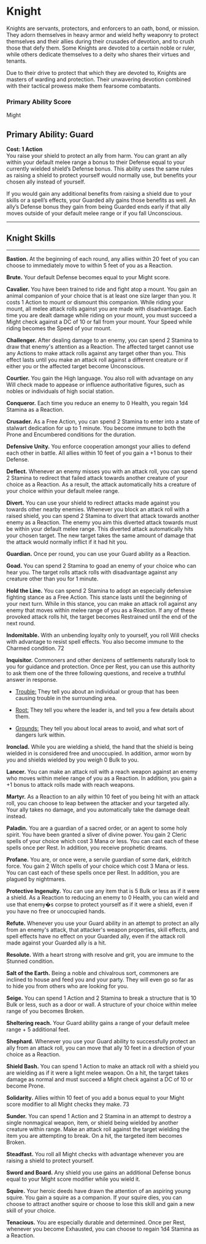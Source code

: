# Knight  
Knights are servants, protectors, and enforcers to an oath, bond, or mission. They adorn themselves in heavy armor and wield hefty weaponry to protect
themselves and their allies during their crusades of devotion, and to crush those that defy them. Some Knights are devoted to a certain noble or ruler, while others dedicate themselves to a deity who shares their virtues and tenants.    

Due to their drive to protect that which they are devoted to, Knights are masters of warding and protection. Their unwavering devotion combined with their  tactical  prowess  make  them  fearsome combatants.  

### Primary Ability Score
Might

## Primary Ability: **Guard**
**Cost: 1 Action**  
You raise your shield to protect an ally from harm. You can grant an ally within your default melee range a bonus to their Defense equal to your currently wielded shield’s Defense bonus. This ability uses the same rules as raising a shield to protect yourself would normally use, but benefits your chosen ally instead of yourself.  

If you would gain any additional benefits from raising a shield due to your skills or a spell’s effects, your Guarded ally gains those benefits as well. An ally’s Defense bonus they gain from being Guarded ends early if that ally moves outside of your default melee range or if you fall Unconscious.  


___
## Knight Skills
___

**Bastion.** At the beginning of each round, any allies within 20 feet of you can choose to immediately move to within 5 feet of you as a Reaction.   

**Brute.** Your default Defense becomes equal to your Might score.   

**Cavalier.** You have been trained to ride and fight atop a mount. You gain an animal companion of your choice that is at least one size larger than you. It costs 1 Action to mount or dismount this companion. While riding your mount, all melee attack rolls against you are made with disadvantage. Each time you are dealt damage while riding on your mount, you must succeed a Might check against a DC of 10 or fall from your mount. Your Speed while riding becomes the Speed of your mount.   

**Challenger.** After dealing damage to an enemy, you can spend 2 Stamina to draw that enemy's attention as a Reaction. The affected target cannot use any Actions to make attack rolls against any target other than you. This effect lasts until you make an attack roll against a different creature or if either you or the affected target become Unconscious.   

**Courtier.** You gain the High language. You also roll with advantage on any Will check made to appease or influence authoritative figures, such as nobles or individuals of high social station.   

**Conqueror.** Each time you reduce an enemy to 0 Health, you regain 1d4 Stamina as a Reaction.   

**Crusader.** As a Free Action, you can spend 2 Stamina to enter into a state of stalwart dedication for up to 1 minute. You become immune to both the Prone and Encumbered conditions for the duration.   

**Defensive Unity.** You enforce cooperation amongst your allies to defend each other in battle. All allies within 10 feet of you gain a +1 bonus to their Defense.   

**Deflect.** Whenever an enemy misses you with an attack roll, you can spend 2 Stamina to redirect that failed attack towards another creature of your choice as a Reaction. As a result, the attack automatically hits a creature of your choice within your default melee range.   

**Divert.** You can use your shield to redirect attacks made against you towards other nearby enemies. Whenever you block an attack roll with a raised shield, you can spend 2 Stamina to divert that attack towards another enemy as a Reaction. The enemy you aim this diverted attack towards must be within your default melee range. This diverted attack automatically hits your chosen target. The new target takes the same amount of damage that the attack would normally inflict if it had hit you.   

**Guardian.** Once per round, you can use your Guard ability as a Reaction.   

**Goad.** You can spend 2 Stamina to goad an enemy of your choice who can hear you. The target rolls attack rolls with disadvantage against any creature other than you for 1 minute.   

**Hold the Line.** You can spend 2 Stamina to adopt an especially defensive fighting stance as a Free Action. This stance lasts until the beginning of your next turn. While in this stance, you can make an attack roll against any enemy that moves within melee range of you as a Reaction. If any of these provoked attack rolls hit, the target becomes Restrained until the end of the next round.   

**Indomitable.** With an unbending loyalty only to yourself, you roll Will checks with advantage to resist spell effects. You also become immune to the Charmed condition. 72   

**Inquisitor.** Commoners and other denizens of settlements naturally look to you for guidance and protection. Once per Rest, you can use this authority to ask them one of the three following questions, and receive a truthful answer in response.  

 * <u>Trouble:</u> They tell you about an individual or group that has been causing trouble in the surrounding area.  

 * <u>Root:</u> They tell you where the leader is, and tell you a few details about them.  

 * <u>Grounds:</u> They tell you about local areas to avoid, and what sort of dangers lurk within.   

**Ironclad.** While you are wielding a shield, the hand that the shield is being wielded in is considered free and unoccupied. In addition, armor worn by you and shields wielded by you weigh 0 Bulk to you.   

**Lancer.** You can make an attack roll with a reach weapon against an enemy who moves within melee range of you as a Reaction. In addition, you gain a +1 bonus to attack rolls made with reach weapons.   

**Martyr.** As a Reaction to an ally within 10 feet of you being hit with an attack roll, you can choose to leap between the attacker and your targeted ally. Your ally takes no damage, and you automatically take the damage dealt instead.   

**Paladin.** You are a guardian of a sacred order, or an agent to some holy spirit. You have been granted a sliver of divine power. You gain 2 Cleric spells of your choice which cost 3 Mana or less. You can cast each of these spells once per Rest. In addition, you receive prophetic dreams.   

**Profane.** You are, or once were, a servile guardian of some dark, eldritch force. You gain 2 Witch spells of your choice which cost 3 Mana or less. You can cast each of these spells once per Rest. In addition, you are plagued by nightmares.   

**Protective Ingenuity.** You can use any item that is 5 Bulk or less as if it were a shield. As a Reaction to reducing an enemy to 0 Health, you can wield and use that enemy�s corpse to protect yourself as if it were a shield, even if you have no free or unoccupied hands.   

**Refute.** Whenever you use your Guard ability in an attempt to protect an ally from an enemy's attack, that attacker's weapon properties, skill effects, and spell effects have no effect on your Guarded ally, even if the attack roll made against your Guarded ally is a hit.   

**Resolute.** With a heart strong with resolve and grit, you are immune to the Stunned condition.   

**Salt of the Earth.** Being a noble and chivalrous sort, commoners are inclined to house and feed you and your party. They will even go so far as to hide you from others who are looking for you.   

**Seige.** You can spend 1 Action and 2 Stamina to break a structure that is 10 Bulk or less, such as a door or wall. A structure of your choice within melee range of you becomes Broken.   

**Sheltering reach.** Your Guard ability gains a range of your default melee range + 5 additional feet.   

**Shephard.** Whenever you use your Guard ability to successfully protect an ally from an attack roll, you can move that ally 10 feet in a direction of your choice as a Reaction.   

**Shield Bash.** You can spend 1 Action to make an attack roll with a shield you are wielding as if it were a light melee weapon. On a hit, the target takes damage as normal and must succeed a Might check against a DC of 10 or become Prone.   

**Solidarity.** Allies within 10 feet of you add a bonus equal to your Might score modifier to all Might checks they make. 73   

**Sunder.** You can spend 1 Action and 2 Stamina in an attempt to destroy a single nonmagical weapon, item, or shield being wielded by another creature within range. Make an attack roll against the target wielding the item you are attempting to break. On a hit, the targeted item becomes Broken.   

**Steadfast.** You roll all Might checks with advantage whenever you are raising a shield to protect yourself.   

**Sword and Board.** Any shield you use gains an additional Defense bonus equal to your Might score modifier while you wield it.   

**Squire.** Your heroic deeds have drawn the attention of an aspiring young squire. You gain a squire as a companion. If your squire dies, you can choose to attract another squire or choose to lose this skill and gain a new skill of your choice.   

**Tenacious.** You are especially durable and determined. Once per Rest, whenever you become Exhausted, you can choose to regain 1d4 Stamina as a Reaction.  
